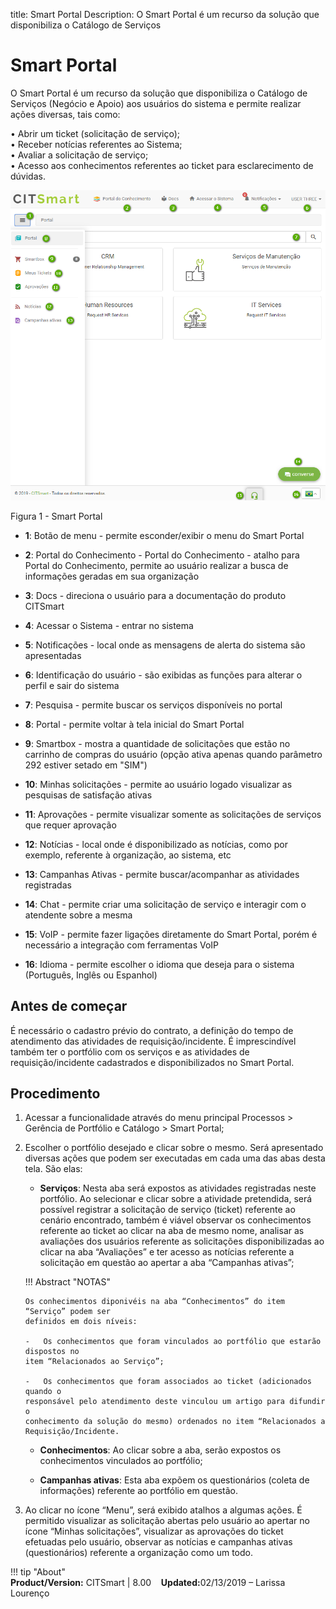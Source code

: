 title:  Smart Portal
Description: O Smart Portal é um recurso da solução que disponibiliza o Catálogo de Serviços
# Smart Portal

O Smart Portal é um recurso da solução que disponibiliza o Catálogo de Serviços (Negócio e Apoio) aos usuários do sistema e permite realizar ações diversas, tais como: 

•	Abrir um ticket (solicitação de serviço);  
•	Receber notícias referentes ao Sistema;  
•	Avaliar a solicitação de serviço;  
•	Acesso aos conhecimentos referentes ao ticket para esclarecimento de dúvidas.  

![smart portal](images/smartportal.png)

Figura 1 - Smart Portal



- **1**: Botão de menu - permite esconder/exibir o menu do Smart Portal

- **2**: Portal do Conhecimento - Portal do Conhecimento - atalho para Portal do Conhecimento, permite ao usuário realizar a busca de informações geradas em sua organização

- **3**: Docs - direciona o usuário para a documentação do produto CITSmart

- **4**: Acessar o Sistema - entrar no sistema

- **5**: Notificações - local onde as mensagens de alerta do sistema são apresentadas

- **6**: Identificação do usuário - são exibidas as funções para alterar o perfil e sair do sistema

- **7**: Pesquisa - permite buscar os serviços disponíveis no portal

- **8**: Portal - permite voltar à tela inicial do Smart Portal

- **9**: Smartbox  - mostra a quantidade de solicitações que estão no carrinho de compras do usuário (opção ativa apenas quando parâmetro 292 estiver setado em "SIM")

- **10**: Minhas solicitações - permite ao usuário logado visualizar as pesquisas de satisfação ativas

- **11**: Aprovações - permite visualizar somente as solicitações de serviços que requer aprovação

- **12**: Notícias - local onde é disponibilizado as notícias, como por exemplo, referente à organização, ao sistema, etc

- **13**: Campanhas Ativas - permite buscar/acompanhar as atividades registradas

- **14**: Chat - permite criar uma solicitação de serviço e interagir com o atendente sobre a mesma

- **15**: VoIP - permite fazer ligações diretamente do Smart Portal, porém é necessário a integração com ferramentas VoIP 

- **16**: Idioma - permite escolher o idioma que deseja para o sistema (Português, Inglês ou Espanhol)

Antes de começar 
-----------------

É necessário o cadastro prévio do contrato, a definição do tempo de atendimento
das atividades de requisição/incidente. É imprescindível também ter o portfólio
com os serviços e as atividades de requisição/incidente cadastrados e
disponibilizados no Smart Portal.

Procedimento 
-------------

1.  Acessar a funcionalidade através do menu principal Processos \> Gerência de
    Portfólio e Catálogo \> Smart Portal;

2.  Escolher o portfólio desejado e clicar sobre o mesmo. Será apresentado
    diversas ações que podem ser executadas em cada uma das abas desta tela. São
    elas:

    -   **Serviços**: Nesta aba será expostos as atividades registradas neste
    portfólio. Ao selecionar e clicar sobre a atividade pretendida, será
    possível registrar a solicitação de serviço (ticket) referente ao cenário
    encontrado, também é viável observar os conhecimentos referente ao ticket ao
    clicar na aba de mesmo nome, analisar as avaliações dos usuários referente
    as solicitações disponibilizadas ao clicar na aba “Avaliações” e ter acesso
    as notícias referente a solicitação em questão ao apertar a aba “Campanhas
    ativas”;

    !!! Abstract "NOTAS"  

        Os conhecimentos diponivéis na aba “Conhecimentos” do item “Serviço” podem ser
        definidos em dois níveis:

        -   Os conhecimentos que foram vinculados ao portfólio que estarão dispostos no 
        item “Relacionados ao Serviço”;

        -   Os conhecimentos que foram associados ao ticket (adicionados quando o
        responsável pelo atendimento deste vinculou um artigo para difundir o 
        conhecimento da solução do mesmo) ordenados no item “Relacionados a 
        Requisição/Incidente.  

    -   **Conhecimentos**: Ao clicar sobre a aba, serão expostos os conhecimentos
    vinculados ao portfólio;

    -   **Campanhas ativas**: Esta aba expõem os questionários (coleta de
    informações) referente ao portfólio em questão.

3.  Ao clicar no ícone “Menu”, será exibido atalhos a algumas ações. É permitido
    visualizar as solicitação abertas pelo usuário ao apertar no ícone “Minhas
    solicitações”, visualizar as aprovações do ticket efetuadas pelo usuário,
    observar as notícias e campanhas ativas (questionários) referente a
    organização como um todo.  
    
!!! tip "About"  
    <b>Product/Version:</b> CITSmart | 8.00 &nbsp;&nbsp;
    <b>Updated:</b>02/13/2019 – Larissa Lourenço  
   
